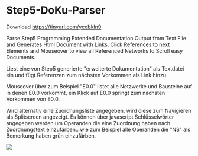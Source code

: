 # Step5-DoKu-Parser

Download https://tinyurl.com/ycobkln9

Parse Step5 Programming Extended Documentation Output from Text File and Generates Html Document with  Links, Click References to next Elements and Mouseover to view all Referenced Networks to Scroll easy Documents.

Liest eine von Step5 generierte "erweiterte Dokumentation" als Textdatei ein und fügt Referenzen zum nächsten Vorkommen als Link hinzu.

Mouseover über zum Beispiel "E0.0" listet alle Netzwerke und Bausteine auf in denen E0.0 vorkommt, ein Klick auf E0.0 springt zum nächsten Vorkommen von E0.0.

Wird alternativ eine Zuordnungsliste angegeben, wird diese zum Navigieren als Splitscreen angezeigt.  Es können über javascript Schlüsselwörter angegeben werden um Operanden die eine Zuordnung haben nach Zuordnungstext einzufärben.. wie zum Beispiel alle Operanden die "NS" als Bemerkung haben grün einzufärben.


![](https://raw.githubusercontent.com/schuppeste/Step5-Docu-Parser/master/Screenstep5.png)


